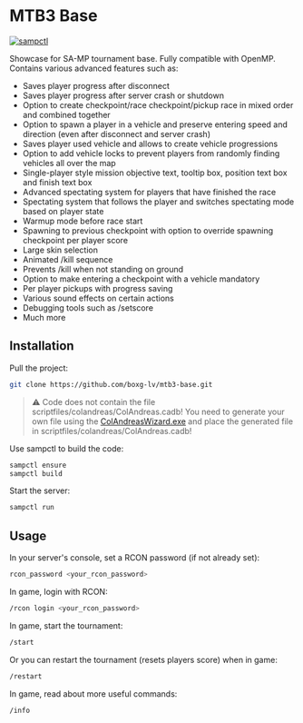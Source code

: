 # MTB3 Base

[![sampctl](https://img.shields.io/badge/sampctl-mtb3_base-2f2f2f.svg?style=for-the-badge)](https://github.com/boxg-lv/mtb3-base)

Showcase for SA-MP tournament base. Fully compatible with OpenMP. Contains various advanced features such as:
- Saves player progress after disconnect
- Saves player progress after server crash or shutdown
- Option to create checkpoint/race checkpoint/pickup race in mixed order and combined together
- Option to spawn a player in a vehicle and preserve entering speed and direction (even after disconnect and server crash)
- Saves player used vehicle and allows to create vehicle progressions
- Option to add vehicle locks to prevent players from randomly finding vehicles all over the map
- Single-player style mission objective text, tooltip box, position text box and finish text box
- Advanced spectating system for players that have finished the race
- Spectating system that follows the player and switches spectating mode based on player state
- Warmup mode before race start
- Spawning to previous checkpoint with option to override spawning checkpoint per player score
- Large skin selection
- Animated /kill sequence
- Prevents /kill when not standing on ground
- Option to make entering a checkpoint with a vehicle mandatory
- Per player pickups with progress saving
- Various sound effects on certain actions
- Debugging tools such as /setscore
- Much more

## Installation

Pull the project:
```bash
git clone https://github.com/boxg-lv/mtb3-base.git
```

> :warning: Code does not contain the file scriptfiles/colandreas/ColAndreas.cadb! You need to generate your own file using the [ColAndreasWizard.exe](https://github.com/Pottus/ColAndreas/releases) and place the generated file in scriptfiles/colandreas/ColAndreas.cadb!

Use sampctl to build the code:
```bash
sampctl ensure
sampctl build
```

Start the server:
```bash
sampctl run
```

## Usage

In your server's console, set a RCON password (if not already set):
```bash
rcon_password <your_rcon_password>
```

In game, login with RCON:
```bash
/rcon login <your_rcon_password>
```

In game, start the tournament:
```bash
/start
```

Or you can restart the tournament (resets players score) when in game:
```bash
/restart
```

In game, read about more useful commands:
```bash
/info
```